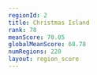 ```yaml
---
regionId: 2
title: Christmas Island
rank: 78
meanScore: 70.05
globalMeanScore: 68.78
numRegions: 220
layout: region_score
---
```

